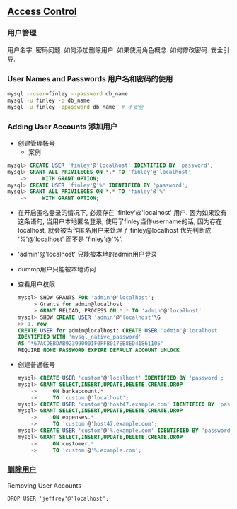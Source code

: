 ## [Access Control](https://dev.mysql.com/doc/refman/8.0/en/access-control.html)
### 用户管理
用户名字, 密码问题. 如何添加删除用户. 如果使用角色概念. 如何修改密码. 安全引导.

### User Names and Passwords 用户名和密码的使用

```bash
mysql --user=finley --password db_name
mysql -u finley -p db_name
mysql -u finley -ppassword db_name  # 不安全
```

### Adding User Accounts 添加用户
* 创建管理帐号
    * 案例


```sql
mysql> CREATE USER 'finley'@'localhost' IDENTIFIED BY 'password';
mysql> GRANT ALL PRIVILEGES ON *.* TO 'finley'@'localhost'
    ->     WITH GRANT OPTION;
mysql> CREATE USER 'finley'@'%' IDENTIFIED BY 'password';
mysql> GRANT ALL PRIVILEGES ON *.* TO 'finley'@'%'
    ->     WITH GRANT OPTION;
```

* 在开启匿名登录的情况下, 必须存在 'finley'@'localhost' 用户. 因为如果没有这条语句, 当用户本地匿名登录, 使用了finley当作username的话, 因为存在localhost, 就会被当作匿名用户来处理了 finley@localhost 优先判断成 '%'@'localhost' 而不是 'finley'@'%'.
* 'admin'@'localhost' 只能被本地的admin用户登录
* dummp用户只能被本地访问

* 查看用户权限  

    ```sql
    mysql> SHOW GRANTS FOR 'admin'@'localhost';
         > Grants for admin@localhost
         > GRANT RELOAD, PROCESS ON *.* TO 'admin'@'localhost'
    mysql> SHOW CREATE USER 'admin'@'localhost'\G
    >> 1. row
    CREATE USER for admin@localhost: CREATE USER 'admin'@'localhost'
    IDENTIFIED WITH 'mysql_native_password'
    AS '*67ACDEBDAB923990001F0FFB017EB8ED41861105'
    REQUIRE NONE PASSWORD EXPIRE DEFAULT ACCOUNT UNLOCK
    ```

* 创建普通帐号

    ```sql
    mysql> CREATE USER 'custom'@'localhost' IDENTIFIED BY 'password';
    mysql> GRANT SELECT,INSERT,UPDATE,DELETE,CREATE,DROP
        ->     ON bankaccount.*
        ->     TO 'custom'@'localhost';
    mysql> CREATE USER 'custom'@'host47.example.com' IDENTIFIED BY 'password';
    mysql> GRANT SELECT,INSERT,UPDATE,DELETE,CREATE,DROP
        ->     ON expenses.*
        ->     TO 'custom'@'host47.example.com';
    mysql> CREATE USER 'custom'@'%.example.com' IDENTIFIED BY 'password';
    mysql> GRANT SELECT,INSERT,UPDATE,DELETE,CREATE,DROP
        ->     ON customer.*
        ->     TO 'custom'@'%.example.com';
    ```

### [删除用户](https://dev.mysql.com/doc/refman/8.0/en/drop-user.html)
Removing User Accounts

    DROP USER 'jeffrey'@'localhost';
